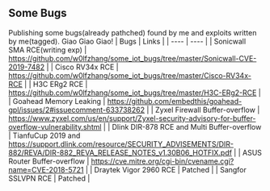 ## Some Bugs
Publishing some bugs(already pathched) found by me  and exploits written by me(tagged).
Giao Giao Giao!
|  Bugs   | Links  |
|  ----  | ----  |
| Sonicwall SMA RCE(writing exp)     |   https://github.com/w0lfzhang/some_iot_bugs/tree/master/Sonicwall-CVE-2019-7482 |
| Cisco RV34x RCE  | https://github.com/w0lfzhang/some_iot_bugs/tree/master/Cisco-RV34x-RCE |
| H3C ERg2 RCE  | https://github.com/w0lfzhang/some_iot_bugs/tree/master/H3C-ERg2-RCE |
|  Goahead Memory Leaking   |  https://github.com/embedthis/goahead-gpl/issues/2#issuecomment-633738262 |
|   Zyxel Firewall Buffer-overflow  | https://www.zyxel.com/us/en/support/Zyxel-security-advisory-for-buffer-overflow-vulnerability.shtml |
|   Dlink DIR-878 RCE and Multi Buffer-overflow |  TianfuCup 2019 and https://support.dlink.com/resource/SECURITY_ADVISEMENTS/DIR-882/REVA/DIR-882_REVA_RELEASE_NOTES_v1.30B06_HOTFIX.pdf |
|   ASUS Router Buffer-overflow |  https://cve.mitre.org/cgi-bin/cvename.cgi?name=CVE-2018-5721 |
|  Draytek Vigor 2960 RCE  |   Patched  |
| Sangfor SSLVPN RCE    |    Patched |
